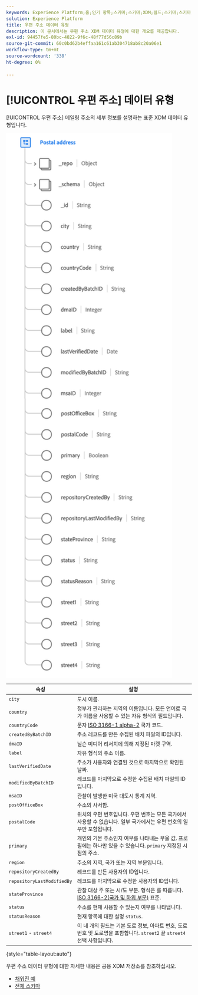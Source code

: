 ```yaml
---
keywords: Experience Platform;홈;인기 항목;스키마;스키마;XDM;필드;스키마;스키마;주소;xdm:address;데이터 유형;데이터 유형;데이터 유형;
solution: Experience Platform
title: 우편 주소 데이터 유형
description: 이 문서에서는 우편 주소 XDM 데이터 유형에 대한 개요를 제공합니다.
exl-id: 94457fe5-80bc-4822-9f6c-48f77d56c89b
source-git-commit: 60c0bd62b4effaa161c61ab304718ab8c20a06e1
workflow-type: tm+mt
source-wordcount: '338'
ht-degree: 0%

---
```


# [!UICONTROL 우편 주소] 데이터 유형

[!UICONTROL 우편 주소] 메일링 주소의 세부 정보를 설명하는 표준 XDM 데이터 유형입니다.

<img src="../images/data-types/postal-address.png" width="450" /><br />

| 속성 | 설명 |
| --- | --- |
| `city` | 도시 이름. |
| `country` | 정부가 관리하는 지역의 이름입니다. 모든 언어로 국가 이름을 사용할 수 있는 자유 형식의 필드입니다. |
| `countryCode` | 문자 <a href="https://datahub.io/core/country-list">ISO 3166-1 alpha-2</a> 국가 코드. |
| `createdByBatchID` | 주소 레코드를 만든 수집된 배치 파일의 ID입니다. |
| `dmaID` | 닐슨 미디어 리서치에 의해 지정된 마켓 구역. |
| `label` | 자유 형식의 주소 이름. |
| `lastVerifiedDate` | 주소가 사용자와 연결된 것으로 마지막으로 확인된 날짜. |
| `modifiedByBatchID` | 레코드를 마지막으로 수정한 수집된 배치 파일의 ID입니다. |
| `msaID` | 관찰이 발생한 미국 대도시 통계 지역. |
| `postOfficeBox` | 주소의 사서함. |
| `postalCode` | 위치의 우편 번호입니다. 우편 번호는 모든 국가에서 사용할 수 없습니다. 일부 국가에서는 우편 번호의 일부만 포함됩니다. |
| `primary` | 개인의 기본 주소인지 여부를 나타내는 부울 값. 프로필에는 하나만 있을 수 있습니다. `primary` 지정된 시점의 주소. |
| `region` | 주소의 지역, 국가 또는 지역 부분입니다. |
| `repositoryCreatedBy` | 레코드를 만든 사용자의 ID입니다. |
| `repositoryLastModifiedBy` | 레코드를 마지막으로 수정한 사용자의 ID입니다. |
| `stateProvince` | 관찰 대상 주 또는 시/도 부분. 형식은 를 따릅니다. [ISO 3166-2(국가 및 하위 부문)](https://www.unece.org/cefact/locode/subdivisions.html) 표준. |
| `status` | 주소를 현재 사용할 수 있는지 여부를 나타냅니다. |
| `statusReason` | 현재 항목에 대한 설명 `status`. |
| `street1` - `street4` | 이 네 개의 필드는 기본 도로 정보, 아파트 번호, 도로 번호 및 도로명을 포함합니다. `street2` 끝 `street4` 선택 사항입니다. |

{style="table-layout:auto"}

우편 주소 데이터 유형에 대한 자세한 내용은 공용 XDM 저장소를 참조하십시오.

* [채워진 예](https://github.com/adobe/xdm/blob/master/components/datatypes/demographic/address.example.1.json)
* [전체 스키마](https://github.com/adobe/xdm/blob/master/components/datatypes/demographic/address.schema.json)
